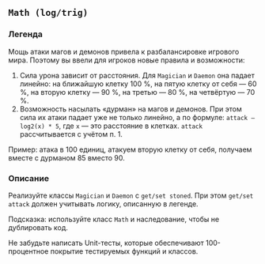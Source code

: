 

## `Math (log/trig)`

### Легенда

Мощь атаки магов и демонов привела к разбалансировке игрового мира. Поэтому вы ввели для игроков новые правила и возможности:
1. Сила урона зависит от расстояния. Для `Magician` и `Daemon` она падает линейно: на ближайшую клетку 100 %, на пятую клетку от себя — 60 %, на вторую клетку — 90 %, на третью — 80 %, на четвёртую — 70 %.
2. Возможность насылать «дурман» на магов и демонов. При этом сила их атаки падает уже не только линейно, а по формуле: `attack — log2(x) * 5`, где `x` — это расстояние в клетках. `attack` рассчитывается с учётом п. 1. 
 
Пример: атака в 100 единиц, атакуем вторую клетку от себя, получаем вместе с дурманом 85 вместо 90.

### Описание

Реализуйте классы `Magician` и `Daemon` с `get/set stoned`. При этом `get/set attack` должен учитывать логику, описанную в легенде.

Подсказка: используйте класс `Math` и наследование, чтобы не дублировать код.

Не забудьте написать Unit-тесты, которые обеспечивают 100-процентное покрытие тестируемых функций и классов.
